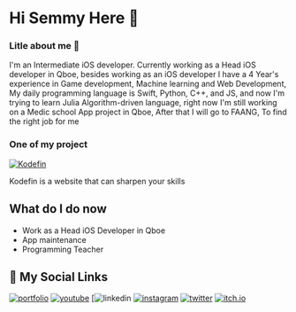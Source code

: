 # Hi Semmy Here 👋

### Litle about me 🔅
I'm an Intermediate iOS developer.
Currently working as a Head iOS developer in
Qboe, besides working as an iOS developer I have a 4 Year's experience in Game development, Machine learning
and Web Development, My daily programming language is Swift, Python, C++, and JS, and now I'm trying to learn Julia 
Algorithm-driven language, right now I'm still working on a 
Medic school App project in Qboe, After that I will go to FAANG,
To find the right job for me

### One of my project
[![Kodefin](https://www.kodefin.com/img/logo.png)](https://www.kodefin.com/)

Kodefin is a website that can sharpen your skills

## What do I do now

- Work as a Head iOS Developer in Qboe 
- App maintenance 
- Programming Teacher

## 🔗 My Social Links
[![portfolio](https://img.shields.io/badge/my_portfolio-000?style=for-the-badge&logo=ko-fi&logoColor=white)](https://github.com/SemmDeve)
[![youtube](https://img.shields.io/badge/youtube-E4405F?style=for-the-badge&logo=youtube&logoColor=white)](https://www.youtube.com/channel/UCqchWyG186yk4v6mYd3p5aQ)
[![linkedin](https://www.linkedin.com/in/muhammad-ismael-82b31622a/)
[![instagram](https://img.shields.io/badge/Instagram-E4405F?style=for-the-badge&logo=instagram&logoColor=white)](https://www.instagram.com/semmydev/)
[![twitter](https://img.shields.io/badge/twitter-1DA1F2?style=for-the-badge&logo=twitter&logoColor=white)](https://twitter.com/semmyuu)
[![itch.io](https://img.shields.io/badge/itch%20io-E4405F?style=for-the-badge&logo=itch.io&logoColor=white)](https://fuzzfox.itch.io/)
